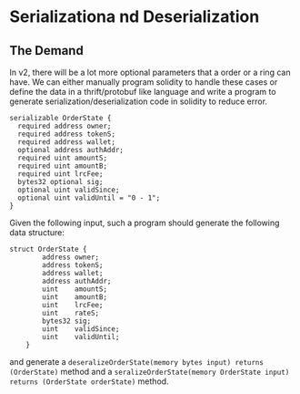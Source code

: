 # Serializationa nd Deserialization

## The Demand
In v2, there will be a lot more optional parameters that a order or a ring can have. We can either manually program solidity to handle these cases or define the data in a thrift/protobuf like language and write a program to generate serialization/deserialization code in solidity to reduce error.

```
serializable OrderState {
  required address owner;
  required address tokenS;
  required address wallet;
  optional address authAddr;
  required uint amountS;
  required uint amountB;
  required uint lrcFee;
  bytes32 optional sig;
  optional uint validSince;
  optional uint validUntil = "0 - 1";
}

```

Given the following input, such a program should generate the following data structure:

```
struct OrderState {
        address owner;
        address tokenS;
        address wallet;
        address authAddr;
        uint    amountS;
        uint    amountB;
        uint    lrcFee;
        uint    rateS;
        bytes32 sig;
        uint    validSince;
        uint    validUntil;
    }
```

and generate a `deseralizeOrderState(memory bytes input) returns (OrderState)` method and a `seralizeOrderState(memory OrderState input) returns (OrderState orderState)` method.
